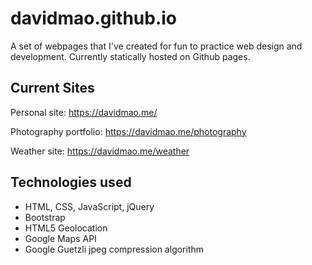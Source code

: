 # davidmao.github.io

A set of webpages that I've created for fun to practice web design and development. Currently statically hosted on Github pages.

## Current Sites

Personal site: https://davidmao.me/

Photography portfolio: https://davidmao.me/photography

Weather site: https://davidmao.me/weather

## Technologies used

* HTML, CSS, JavaScript, jQuery
* Bootstrap
* HTML5 Geolocation
* Google Maps API
* Google Guetzli jpeg compression algorithm
